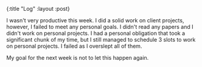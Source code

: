 {:title "Log"
 :layout :post}

I wasn't very productive this week. I did a solid work on client projects,
however, I failed to meet any personal goals. I didn't read any papers and I
didn't work on personal projects. I had a personal obligation that took a
significant chunk of my time, but I still managed to schedule 3 slots to work on
personal projects. I failed as I overslept all of them.

My goal for the next week is not to let this happen again.
